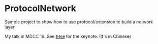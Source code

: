 # ProtocolNetwork

Sample project to show how to use protocol/extension to build a network layer

My talk in MDCC 16. See [here](https://speakerdeck.com/onevcat/mian-xiang-xie-yi-bian-cheng-yu-cocoa-de-xie-hou) for the keynote. (It's in Chinese)
